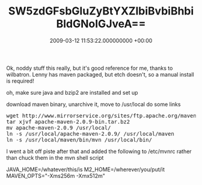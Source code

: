 ﻿---
layout: post
title: !binary |-
  SW5zdGFsbGluZyBtYXZlbiBvbiBhbiBldGNoIGJveA==
wordpress_id: 92
wordpress_url: !binary |-
  aHR0cDovL2Jsb2dzLnRlY2hub3Bob2JpYS5pbnQvamplZmZlcmllcy8/cD05
  Mg==
date: 2009-03-12 11:53:22.000000000 +00:00
---
Ok, noddy stuff this really, but it's good reference for me, thanks to wilbatron. Lenny has maven packaged, but etch doesn't, so a manual install is required!

oh, make sure java and bzip2 are installed and set up

download maven binary, unarchive it, move to /usr/local do some links
<pre>wget http://www.mirrorservice.org/sites/ftp.apache.org/maven/binaries/apache-maven-2.0.9-bin.tar.bz2
tar xjvf apache-maven-2.0.9-bin.tar.bz2
mv apache-maven-2.0.9 /usr/local/
ln -s /usr/local/apache-maven-2.0.9/ /usr/local/maven
ln -s /usr/local/maven/bin/mvn /usr/local/bin/</pre>
I went a bit off piste after that and added the following to /etc/mvnrc rather than chuck them in the mvn shell script

JAVA_HOME=/whatever/this/is
M2_HOME=/wherever/you/put/it
MAVEN_OPTS="-Xms256m -Xmx512m"
